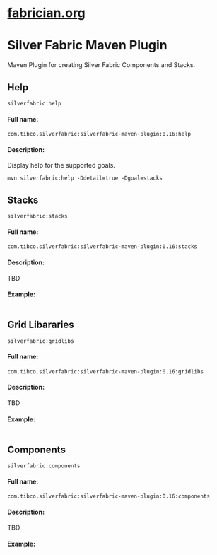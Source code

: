 [fabrician.org](http://fabrician.org/)
==========================================================================
Silver Fabric Maven Plugin
==========================================================================

Maven Plugin for creating Silver Fabric Components and Stacks.

## Help

`silverfabric:help`

#### Full name:

`com.tibco.silverfabric:silverfabric-maven-plugin:0.16:help`

#### Description:

Display help for the supported goals.

`mvn silverfabric:help -Ddetail=true -Dgoal=stacks`


## Stacks

`silverfabric:stacks`

#### Full name:

`com.tibco.silverfabric:silverfabric-maven-plugin:0.16:stacks`

#### Description:

TBD

#### Example:
```xml

```

## Grid Libararies

`silverfabric:gridlibs`

#### Full name:

`com.tibco.silverfabric:silverfabric-maven-plugin:0.16:gridlibs`

#### Description:

TBD

#### Example:
```xml

```

## Components

`silverfabric:components`

#### Full name:

`com.tibco.silverfabric:silverfabric-maven-plugin:0.16:components`

#### Description:

TBD

#### Example:
```xml

```
